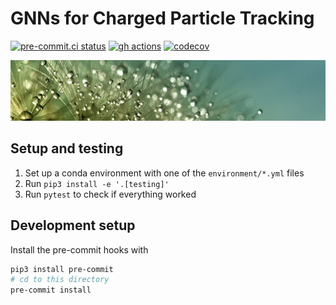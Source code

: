 # GNNs for Charged Particle Tracking

[![pre-commit.ci status](https://results.pre-commit.ci/badge/github/GageDeZoort/gnn_tracking/main.svg)](https://results.pre-commit.ci/latest/github/GageDeZoort/gnn_tracking/main)
[![gh actions](https://github.com/GageDeZoort/gnn_tracking/actions/workflows/test.yaml/badge.svg)](https://github.com/GageDeZoort/gnn_tracking/actions)
[![codecov](https://codecov.io/gh/GageDeZoort/gnn_tracking/branch/main/graph/badge.svg?token=3MKA387NOH)](https://codecov.io/gh/GageDeZoort/gnn_tracking)


![](readme_assets/banner.jpg)

## Setup and testing

1. Set up a conda environment with one of the `environment/*.yml` files
2. Run `pip3 install -e '.[testing]'`
3. Run `pytest` to check if everything worked

## Development setup

Install the pre-commit hooks with

```bash
pip3 install pre-commit
# cd to this directory
pre-commit install
```
